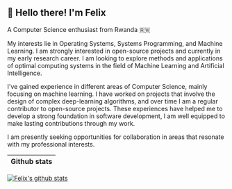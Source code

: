 ## 👋 Hello there! I'm Felix

A Computer Science enthusiast from Rwanda 🇷🇼

My interests lie in Operating Systems, Systems Programming, and Machine Learning. I am strongly interested in open-source projects and currently in my early research career. I am looking to explore methods and applications of optimal computing systems in the field of Machine Learning and Artificial Intelligence.

I've gained experience in different areas of Computer Science, mainly focusing on machine learning. I have worked on projects that involve the design of complex deep-learning algorithms, and over time I am a regular contributor to open-source projects. These experiences have helped me to develop a strong foundation in software development, I am well equipped to make lasting contributions through my work.

I am presently seeking opportunities for collaboration in areas that resonate with my professional interests.


|                           Github stats                          |
|-----------------------------------------------------------------|
[![Felix's github stats](https://github-readme-stats.vercel.app/api?username=fnhirwa&count_private=true&show_icons=true&theme=radical)](https://github.com/fnhirwa)
